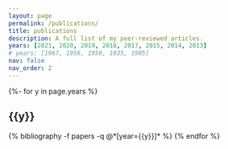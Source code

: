 ```yaml
---
layout: page
permalink: /publications/
title: publications
description: A full list of my peer-reviewed articles. 
years: [2021, 2020, 2019, 2018, 2017, 2015, 2014, 2013]
# years: [1967, 1956, 1950, 1935, 1905]
nav: false
nav_order: 2
---
```

<!-- _pages/publications.md -->
<div class="publications">

{%- for y in page.years %}
  <h2 class="year">{{y}}</h2>
  {% bibliography -f papers -q @*[year={{y}}]* %}
{% endfor %}

</div>
